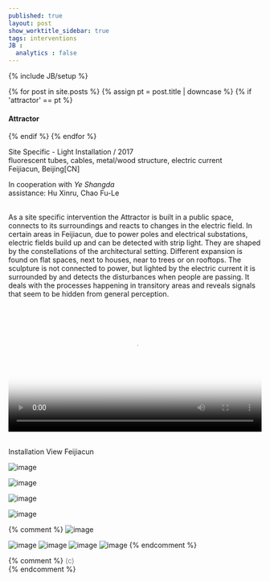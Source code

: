 ```yaml
---
published: true
layout: post
show_worktitle_sidebar: true
tags: interventions
JB :
  analytics : false
---
```


{% include JB/setup %}

<div class="container-parent">
<div class="container-narrow-right">
{% for post in site.posts %}
	{% assign pt = post.title | downcase %}
	{% if 'attractor' == pt %}
<h4><a href="{{ BASE_PATH }}{{ post.url }}"></a>Attractor</h4>
	{% endif %}
{% endfor %}

<p>
Site Specific  - Light Installation / 2017<br />
fluorescent tubes, cables, metal/wood structure, electric current<br />
Feijiacun, Beijing[CN]<br />

In cooperation with <i>Ye Shangda</i>
<br />
assistance: Hu Xinru, Chao Fu-Le
<br /><br />			

As a site specific intervention the Attractor is built in a public space, connects to its surroundings and reacts to changes in the electric field. In certain areas in Feijiacun, due to power poles and electrical substations, electric fields build up and can be detected with strip light. They are shaped by the constellations of the architectural setting. Different expansion is found on flat spaces, next to houses, near to trees or on rooftops. The sculpture is not connected to power, but lighted by the electric current it is surrounded by and detects the disturbances when people are passing. It deals with the processes happening in transitory areas and reveals signals that seem to be hidden from general perception.
</p>
</div>


<div class="container-narrow-left">
<video preload="metadata" poster="{{ site.url }}/images/attractor_poster.jpg" width="100%" height="auto" controls>
  <source src="{{ site.url }}/images/attractor_small.mp4" type="video/mp4">
</video>
<p> <br />Installation View Feijiacun<br /></p>


<img src="{{ site.url }}/images/attractor_close_small_lg.jpg" alt="image">
<p></p>
<img src="{{ site.url }}/images/attractor_doku_small2_lg.jpg" alt="image">
<p></p>
<img src="{{ site.url }}/images/attractor_test_small.jpg" alt="image">
<p></p>
<img src="{{ site.url }}/images/attractor_day_small1_lg.jpg" alt="image">

</div>
</div>


{% comment %}
<img src="{{ site.url }}/images/attractor_screen_small1.jpg" alt="image">

<img src="{{ site.url }}/images/attractor_day_small1.jpg" alt="image">
<img src="{{ site.url }}/images/attractor_close_small1.jpg" alt="image">
<img src="{{ site.url }}/images/attractor_doku_small1.jpg" alt="image">
<img src="{{ site.url }}/images/attractor_screen_small1.jpg" alt="image">
{% endcomment %}



{% comment %}
<font color="grey">(c)<br /></font>
{% endcomment %}
